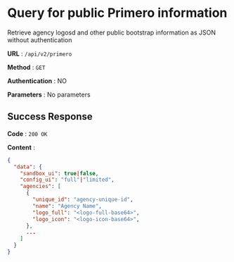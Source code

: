 # Query for public Primero information

Retrieve agency logosd and other public bootstrap information as JSON without authentication

**URL** : `/api/v2/primero`

**Method** : `GET`

**Authentication** : NO

**Parameters** : No parameters

## Success Response

**Code** : `200 OK`

**Content** :

```json
{
  "data": {
    "sandbox_ui": true|false,
    "config_ui": "full"|"limited",
    "agencies": [
      {
        "unique_id": "agency-unique-id",
        "name": "Agency Name",
        "logo_full": "<logo-full-base64>",
        "logo_icon": "<logo-icon-base64>",
      },
      ...
    ]
  }
}
```
